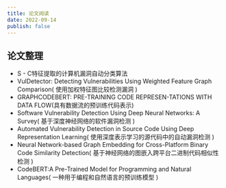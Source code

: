 ```yaml
---
title: 论文阅读
date: 2022-09-14
publish: false
---
```


## 论文整理

* S - C特征提取的计算机漏洞自动分类算法
* VulDetector: Detecting Vulnerabilities Using Weighted Feature Graph Comparison( 使用加权特征图比较检测漏洞 )
* GRAPHCODEBERT: PRE-TRAINING CODE REPRESEN-TATIONS WITH DATA FLOW(具有数据流的预训练代码表示)
* Software Vulnerability Detection Using Deep Neural Networks: A Survey( 基于深度神经网络的软件漏洞检测 )
* Automated Vulnerability Detection in Source Code Using Deep Representation Learning( 使用深度表示学习的源代码中的自动漏洞检测 )
* Neural Network-based Graph Embedding for Cross-Platform Binary Code Similarity Detection( 基于神经网络的图嵌入跨平台二进制代码相似性检测 )
* CodeBERT:A Pre-Trained Model for Programming and Natural Languages( 一种用于编程和自然语言的预训练模型 )


